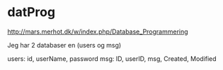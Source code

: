 # datProg
http://mars.merhot.dk/w/index.php/Database_Programmering


Jeg har 2 databaser en (users og msg)

users: id, userName, password
msg: ID, userID, msg, Created, Modified

